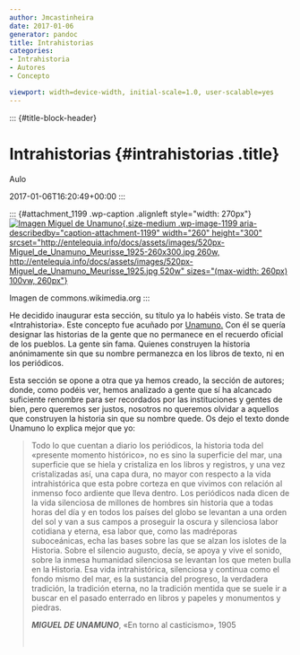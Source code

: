 ```yaml
---
author: Jmcastinheira
date: 2017-01-06
generator: pandoc
title: Intrahistorias
categories:
- Intrahistoria
- Autores
- Concepto

viewport: width=device-width, initial-scale=1.0, user-scalable=yes
---
```


::: {#title-block-header}
# Intrahistorias {#intrahistorias .title}

Aulo

2017-01-06T16:20:49+00:00
:::

::: {#attachment_1199 .wp-caption .alignleft style="width: 270px"}
[![Imagen Miguel de
Unamuno](http://entelequia.info/docs/assets/images/520px-Miguel_de_Unamuno_Meurisse_1925-260x300.jpg){.size-medium
.wp-image-1199 aria-describedby="caption-attachment-1199" width="260"
height="300"
srcset="http://entelequia.info/docs/assets/images/520px-Miguel_de_Unamuno_Meurisse_1925-260x300.jpg 260w, http://entelequia.info/docs/assets/images/520px-Miguel_de_Unamuno_Meurisse_1925.jpg 520w"
sizes="(max-width: 260px) 100vw, 260px"}](http://entelequia.info/docs/assets/images/520px-Miguel_de_Unamuno_Meurisse_1925.jpg)

Imagen de commons.wikimedia.org
:::

He decidido inaugurar esta sección, su título ya lo habéis visto. Se
trata de «Intrahistoria». Este concepto fue acuñado por
[Unamuno.](https://es.wikipedia.org/wiki/Miguel_de_Unamuno) Con él se
quería designar las historias de la gente que no permanece en el
recuerdo oficial de los pueblos. La gente sin fama. Quienes construyen
la historia anónimamente sin que su nombre permanezca en los libros de
texto, ni en los periódicos.

Esta sección se opone a otra que ya hemos creado, la sección de autores;
donde, como podéis ver, hemos analizado a gente que sí ha alcancado
suficiente renombre para ser recordados por las instituciones y gentes
de bien, pero queremos ser justos, nosotros no queremos olvidar a
aquellos que construyen la historia sin que su nombre quede. Os dejo el
texto donde Unamuno lo explica mejor que yo:

> Todo lo que cuentan a diario los periódicos, la historia toda del
> «presente momento histórico», no es sino la superficie del mar, una
> superficie que se hiela y cristaliza en los libros y registros, y una
> vez cristalizadas así, una capa dura, no mayor con respecto a la vida
> intrahistórica que esta pobre corteza en que vivimos con relación al
> inmenso foco ardiente que lleva dentro. Los periódicos nada dicen de
> la vida silenciosa de millones de hombres sin historia que a todas
> horas del día y en todos los países del globo se levantan a una orden
> del sol y van a sus campos a proseguir la oscura y silenciosa labor
> cotidiana y eterna, esa labor que, como las madréporas suboceánicas,
> echa las bases sobre las que se alzan los islotes de la Historia.
> Sobre el silencio augusto, decía, se apoya y vive el sonido, sobre la
> inmesa humanidad silenciosa se levantan los que meten bulla en la
> Historia. Esa vida intrahistórica, silenciosa y continua como el fondo
> mismo del mar, es la sustancia del progreso, la verdadera tradición,
> la tradición eterna, no la tradición mentida que se suele ir a buscar
> en el pasado enterrado en libros y papeles y monumentos y piedras.
>
> ***MIGUEL DE UNAMUNO***, «En torno al casticismo», 1905
>
>  
